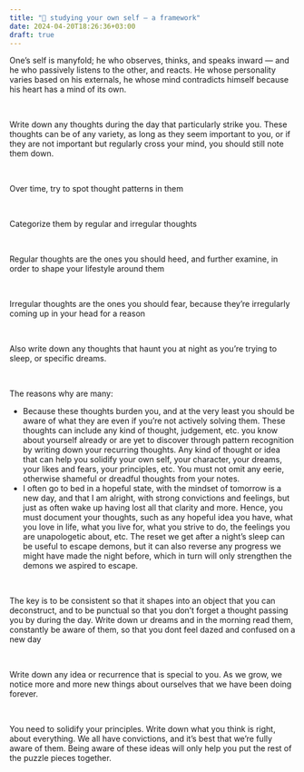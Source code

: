 ```yaml
---
title: "🧐 studying your own self — a framework"
date: 2024-04-20T18:26:36+03:00
draft: true
---
```


One’s self is manyfold; he who observes, thinks, and speaks inward — and he who passively listens to the other, and reacts. He whose personality varies based on his externals, he whose mind contradicts himself because his heart has a mind of its own.

<br />

Write down any thoughts during the day that particularly strike you. These thoughts can be of any variety, as long as they seem important to you, or if they are not important but regularly cross your mind, you should still note them down.

<br />

Over time, try to spot thought patterns in them

<br />

Categorize them by regular and irregular thoughts

<br />

Regular thoughts are the ones you should heed, and further examine, in order to shape your lifestyle around them

<br />

Irregular thoughts are the ones you should fear, because they’re irregularly coming up in your head for a reason

<br />

Also write down any thoughts that haunt you at night as you’re trying to sleep, or specific dreams.

<br />

The reasons why are many:

- Because these thoughts burden you, and at the very least you should be aware of what they are even if you’re not actively solving them. These thoughts can include any kind of thought, judgement, etc. you know about yourself already or are yet to discover through pattern recognition by writing down your recurring thoughts. Any kind of thought or idea that can help you solidify your own self, your character, your dreams, your likes and fears, your principles, etc. You must not omit any eerie, otherwise shameful or dreadful thoughts from your notes.
- I often go to bed in a hopeful state, with the mindset of tomorrow is a new day, and that I am alright, with strong convictions and feelings, but just as often wake up having lost all that clarity and more. Hence, you must document your thoughts, such as any hopeful idea you have, what you love in life, what you live for, what you strive to do, the feelings you are unapologetic about, etc. The reset we get after a night’s sleep can be useful to escape demons, but it can also reverse any progress we might have made the night before, which in turn will only strengthen the demons we aspired to escape.

<br />

The key is to be consistent so that it shapes into an object that you can deconstruct, and to be punctual so that you don’t forget a thought passing you by during the day.
Write down ur dreams and in the morning read them, constantly be aware of them, so that you dont feel dazed and confused on a new day

<br />

Write down any idea or recurrence that is special to you. As we grow, we notice more and more new things about ourselves that we have been doing forever.

<br />

You need to solidify your principles. Write down what you think is right, about everything. We all have convictions, and it’s best that we’re fully aware of them. Being aware of these ideas will only help you put the rest of the puzzle pieces together.
